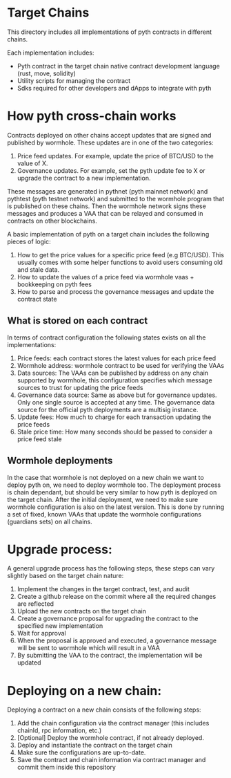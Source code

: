 # Target Chains

This directory includes all implementations of pyth contracts in different chains.

Each implementation includes:

- Pyth contract in the target chain native contract development language (rust, move, solidity)
- Utility scripts for managing the contract
- Sdks required for other developers and dApps to integrate with pyth

# How pyth cross-chain works

Contracts deployed on other chains accept updates that are signed and published by wormhole.
These updates are in one of the two categories:

1. Price feed updates. For example, update the price of BTC/USD to the value of X.
2. Governance updates. For example, set the pyth update fee to X or upgrade the contract to a new implementation.

These messages are generated in pythnet (pyth mainnet network) and pythtest (pyth testnet network) and submitted to the wormhole program that is published on these chains.
Then the wormhole network signs these messages and produces a VAA that can be relayed and consumed in contracts on other blockchains.

A basic implementation of pyth on a target chain includes the following pieces of logic:

1. How to get the price values for a specific price feed (e.g BTC/USD). This usually comes with some helper functions to avoid users consuming old and stale data.
2. How to update the values of a price feed via wormhole vaas + bookkeeping on pyth fees
3. How to parse and process the governance messages and update the contract state

## What is stored on each contract

In terms of contract configuration the following states exists on all the implementations:

1. Price feeds: each contract stores the latest values for each price feed
2. Wormhole address: wormhole contract to be used for verifying the VAAs
3. Data sources: The VAAs can be published by address on any chain supported by wormhole, this configuration specifies which message sources to trust for updating the price feeds
4. Governance data source: Same as above but for governance updates. Only one single source is accepted at any time.
   The governance data source for the official pyth deployments are a multisig instance.
5. Update fees: How much to charge for each transaction updating the price feeds
6. Stale price time: How many seconds should be passed to consider a price feed stale

## Wormhole deployments

In the case that wormhole is not deployed on a new chain we want to deploy pyth on, we need to deploy wormhole too.
The deployment process is chain dependant, but should be very similar to how pyth is deployed on the target chain.
After the initial deployment, we need to make sure wormhole configuration is also on the latest version.
This is done by running a set of fixed, known VAAs that update the wormhole configurations (guardians sets) on all chains.

# Upgrade process:

A general upgrade process has the following steps, these steps can vary slightly based on the target chain nature:

1. Implement the changes in the target contract, test, and audit
2. Create a github release on the commit where all the required changes are reflected
3. Upload the new contracts on the target chain
4. Create a governance proposal for upgrading the contract to the specified new implementation
5. Wait for approval
6. When the proposal is approved and executed, a governance message will be sent to wormhole which will result in a VAA
7. By submitting the VAA to the contract, the implementation will be updated

# Deploying on a new chain:

Deploying a contract on a new chain consists of the following steps:

1. Add the chain configuration via the contract manager (this includes chainId, rpc information, etc.)
2. [Optional] Deploy the wormhole contract, if not already deployed.
3. Deploy and instantiate the contract on the target chain
4. Make sure the configurations are up-to-date.
5. Save the contract and chain information via contract manager and commit them inside this repository
